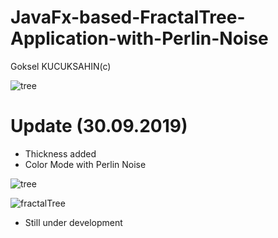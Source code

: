 # JavaFx-based-FractalTree-Application-with-Perlin-Noise
Goksel KUCUKSAHIN(c)

![tree](https://user-images.githubusercontent.com/33639948/65836044-86a05f00-e2f6-11e9-90a7-f8fcfabf3a03.png)

# Update (30.09.2019)
* Thickness added
* Color Mode with Perlin Noise 

![tree](https://user-images.githubusercontent.com/33639948/65839321-9169ec80-e314-11e9-9cb7-a3d1ef5497f7.png)

![fractalTree](https://user-images.githubusercontent.com/33639948/66721923-7e751300-ee10-11e9-8b6e-9d1e75dc202a.gif)
* Still under development
